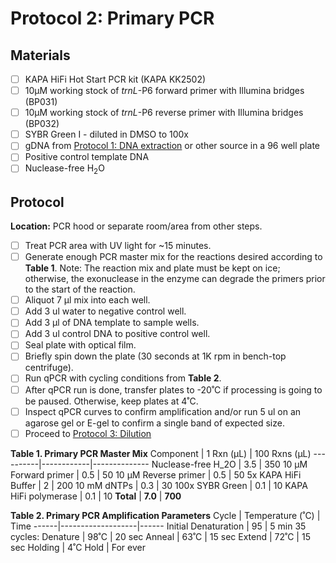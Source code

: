 # Protocol 2: Primary PCR

## Materials
- [ ] KAPA HiFi Hot Start PCR kit (KAPA KK2502)
- [ ] 10µM working stock of *trnL*-P6 forward primer with Illumina bridges (BP031)
- [ ] 10µM working stock of *trnL*-P6 reverse primer with Illumina bridges (BP032)
- [ ] SYBR Green I - diluted in DMSO to 100x
- [ ] gDNA from [Protocol 1: DNA extraction](https://github.com/bpetrone/mb-pipeline/blob/master/protocols/1_dna_extraction.md) or other source in a 96 well plate
- [ ] Positive control template DNA
- [ ] Nuclease-free H<sub>2</sub>O

## Protocol
**Location:** PCR hood or separate room/area from other steps.
- [ ] Treat PCR area with UV light for ~15 minutes.
- [ ] Generate enough PCR master mix for the reactions desired according to **Table 1**. Note: The reaction mix and plate must be kept on ice; otherwise, the exonuclease in the enzyme can degrade the primers prior to the start of the reaction.
- [ ] Aliquot 7 µl mix into each well.
- [ ] Add 3 ul water to negative control well.
- [ ] Add 3 µl of DNA template to sample wells.
- [ ] Add 3 ul control DNA to positive control well.
- [ ] Seal plate with optical film.
- [ ] Briefly spin down the plate (30 seconds at 1K rpm in bench-top centrifuge).  
- [ ] Run qPCR with cycling conditions from **Table 2**.
- [ ] After qPCR run is done, transfer plates to -20˚C if processing is going to be paused.  Otherwise, keep plates at 4˚C.  
- [ ] Inspect qPCR curves to confirm amplification and/or run 5 ul on an agarose gel or E-gel to confirm a single band of expected size.
- [ ] Proceed to [Protocol 3: Dilution](https://github.com/bpetrone/mb-pipeline/edit/master/protocols/3_dilution.md)

**Table 1. Primary PCR Master Mix**
Component	| 1 Rxn (µL) | 100 Rxns (µL) 
----------|------------|--------------
Nuclease-free H_2O	| 3.5 | 350
10 µM Forward primer	| 0.5	| 50
10 µM Reverse primer	| 0.5	| 50
5x KAPA HiFi Buffer	| 2	| 200
10 mM dNTPs	| 0.3 |	30
100x SYBR Green	| 0.1	| 10
KAPA HiFi polymerase	| 0.1	| 10
**Total**	| **7.0**	| **700**

**Table 2. Primary PCR Amplification Parameters**
Cycle |	Temperature (˚C)  | Time
------|-------------------|------
Initial Denaturation   |	95	| 5 min
35 cycles:
Denature | 98˚C | 20 sec
Anneal | 63˚C	| 15 sec
Extend | 72˚C | 15 sec
Holding	| 4˚C	Hold | For ever
